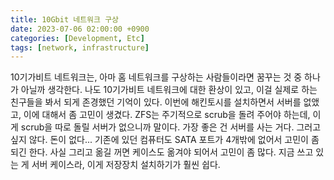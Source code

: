 ```yaml
---
title: 10Gbit 네트워크 구상
date: 2023-07-06 02:00:00 +0900
categories: [Development, Etc]
tags: [network, infrastructure]
---
```

10기가비트 네트워크는, 아마 홈 네트워크를 구상하는 사람들이라면 꿈꾸는 것 중 하나가 아닐까 생각한다. 나도 10기가비트 네트워크에 대한 환상이 있고, 이걸 실제로 하는 친구들을 봐서 되게 존경했던 기억이 있다.
이번에 해킨토시를 설치하면서 서버를 없앴고, 이에 대해서 좀 고민이 생겼다. ZFS는 주기적으로 scrub을 돌려 주어야 하는데, 이게 scrub을 따로 돌릴 서버가 없으니까 말이다.
가장 좋은 건 서버를 사는 거다. 그러고 싶지 않다. 돈이 없다...
기존에 있던 컴퓨터도 SATA 포트가 4개밖에 없어서 고민이 좀 되긴 한다. 사실 그리고 옮길 꺼면 케이스도 옮겨야 되어서 고민이 좀 많다. 지금 쓰고 있는 게 서버 케이스라, 이게 저장장치 설치하기가 훨씬 쉽다.
